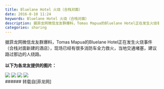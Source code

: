 ```yaml
---
title: Bluelane Hotel 火烧（合栈对面）
date: 2016-8-10 11:24
keywords: Bluelane Hotel 火烧（合栈对面）
description: 据菲龙网微信龙友群爆料，Tomas Mapua的Bluelane Hotel正在发生火烧事件（合栈对面新建的酒店），现场已经有很多消防车全力救火，当地交通堵塞，建议路过那边的人绕路。以下为各龙友提供的图片：
categories: sharing
---
```

<td class="t_f" id="postmessage_380825">

据菲龙网微信龙友群爆料，Tomas Mapua的Bluelane Hotel正在发生火烧事件（合栈对面新建的酒店），现场已经有很多消防车全力救火，当地交通堵塞，建议路过那边的人绕路。<br/>
<br/>
<strong>以下为各龙友提供的图片：</strong><br/>

<img aid="414462" data-cf-modified-afec7da660b54f6d7d0593d3-="" file="data/attachment/forum/201608/10/112330zkxvkivo7oc2gywd.jpg.thumb.jpg" id="aimg_414462" inpost="1" onclick="" onmouseover="" src="http://www.flw.ph/data/attachment/forum/201608/10/112330zkxvkivo7oc2gywd.jpg" style="cursor:pointer" zoomfile="data/attachment/forum/201608/10/112330zkxvkivo7oc2gywd.jpg"/>



<img aid="414463" data-cf-modified-afec7da660b54f6d7d0593d3-="" file="data/attachment/forum/201608/10/112333tvv3wq3p4ahlmp3n.jpg.thumb.jpg" id="aimg_414463" inpost="1" onclick="" onmouseover="" src="http://www.flw.ph/data/attachment/forum/201608/10/112333tvv3wq3p4ahlmp3n.jpg" style="cursor:pointer" zoomfile="data/attachment/forum/201608/10/112333tvv3wq3p4ahlmp3n.jpg"/>



<img aid="414464" data-cf-modified-afec7da660b54f6d7d0593d3-="" file="data/attachment/forum/201608/10/112334zgw3935pe9gbvbqa.jpg.thumb.jpg" id="aimg_414464" inpost="1" onclick="" onmouseover="" src="http://www.flw.ph/data/attachment/forum/201608/10/112334zgw3935pe9gbvbqa.jpg" style="cursor:pointer" zoomfile="data/attachment/forum/201608/10/112334zgw3935pe9gbvbqa.jpg"/>



<img aid="414465" data-cf-modified-afec7da660b54f6d7d0593d3-="" file="data/attachment/forum/201608/10/112335ajlygjgnxsrxypvv.jpg.thumb.jpg" id="aimg_414465" inpost="1" onclick="" onmouseover="" src="http://www.flw.ph/data/attachment/forum/201608/10/112335ajlygjgnxsrxypvv.jpg" style="cursor:pointer" zoomfile="data/attachment/forum/201608/10/112335ajlygjgnxsrxypvv.jpg"/>


<br/>
</td>
###### 转载自[菲龙网]